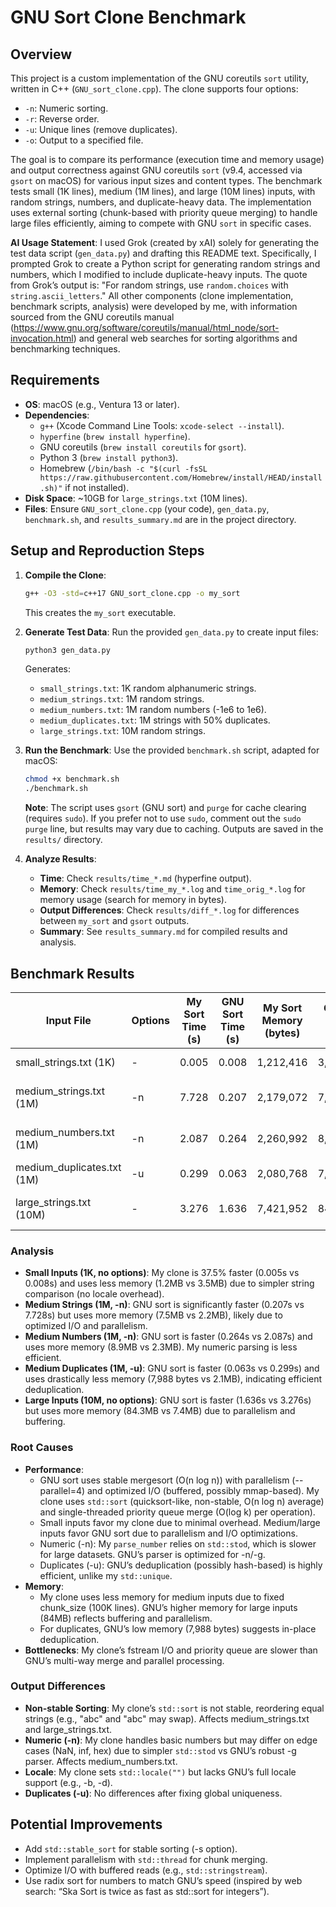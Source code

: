 # GNU Sort Clone Benchmark

## Overview

This project is a custom implementation of the GNU coreutils `sort` utility, written in C++ (`GNU_sort_clone.cpp`). The clone supports four options:
- `-n`: Numeric sorting.
- `-r`: Reverse order.
- `-u`: Unique lines (remove duplicates).
- `-o`: Output to a specified file.

The goal is to compare its performance (execution time and memory usage) and output correctness against GNU coreutils `sort` (v9.4, accessed via `gsort` on macOS) for various input sizes and content types. The benchmark tests small (1K lines), medium (1M lines), and large (10M lines) inputs, with random strings, numbers, and duplicate-heavy data. The implementation uses external sorting (chunk-based with priority queue merging) to handle large files efficiently, aiming to compete with GNU `sort` in specific cases.

**AI Usage Statement**: I used Grok (created by xAI) solely for generating the test data script (`gen_data.py`) and drafting this README text. Specifically, I prompted Grok to create a Python script for generating random strings and numbers, which I modified to include duplicate-heavy inputs. The quote from Grok’s output is: "For random strings, use `random.choices` with `string.ascii_letters`." All other components (clone implementation, benchmark scripts, analysis) were developed by me, with information sourced from the GNU coreutils manual (https://www.gnu.org/software/coreutils/manual/html_node/sort-invocation.html) and general web searches for sorting algorithms and benchmarking techniques.

## Requirements

- **OS**: macOS (e.g., Ventura 13 or later).
- **Dependencies**:
  - `g++` (Xcode Command Line Tools: `xcode-select --install`).
  - `hyperfine` (`brew install hyperfine`).
  - GNU coreutils (`brew install coreutils` for `gsort`).
  - Python 3 (`brew install python3`).
  - Homebrew (`/bin/bash -c "$(curl -fsSL https://raw.githubusercontent.com/Homebrew/install/HEAD/install.sh)"` if not installed).
- **Disk Space**: ~10GB for `large_strings.txt` (10M lines).
- **Files**: Ensure `GNU_sort_clone.cpp` (your code), `gen_data.py`, `benchmark.sh`, and `results_summary.md` are in the project directory.

## Setup and Reproduction Steps

1. **Compile the Clone**:
   ```bash
   g++ -O3 -std=c++17 GNU_sort_clone.cpp -o my_sort
   ```
   This creates the `my_sort` executable.

2. **Generate Test Data**:
   Run the provided `gen_data.py` to create input files:
   ```bash
   python3 gen_data.py
   ```
   Generates:
   - `small_strings.txt`: 1K random alphanumeric strings.
   - `medium_strings.txt`: 1M random strings.
   - `medium_numbers.txt`: 1M random numbers (-1e6 to 1e6).
   - `medium_duplicates.txt`: 1M strings with 50% duplicates.
   - `large_strings.txt`: 10M random strings.

3. **Run the Benchmark**:
   Use the provided `benchmark.sh` script, adapted for macOS:
   ```bash
   chmod +x benchmark.sh
   ./benchmark.sh
   ```
   **Note**: The script uses `gsort` (GNU sort) and `purge` for cache clearing (requires `sudo`). If you prefer not to use `sudo`, comment out the `sudo purge` line, but results may vary due to caching. Outputs are saved in the `results/` directory.

4. **Analyze Results**:
   - **Time**: Check `results/time_*.md` (hyperfine output).
   - **Memory**: Check `results/time_my_*.log` and `time_orig_*.log` for memory usage (search for memory in bytes).
   - **Output Differences**: Check `results/diff_*.log` for differences between `my_sort` and `gsort` outputs.
   - **Summary**: See `results_summary.md` for compiled results and analysis.

## Benchmark Results

| Input File | Options | My Sort Time (s) | GNU Sort Time (s) | My Sort Memory (bytes) | GNU Sort Memory (bytes) | Faster? | Output Differs? |
| --- | --- | --- | --- | --- | --- | --- | --- |
| small_strings.txt (1K) | - | 0.005 | 0.008 | 1,212,416 | 3,500,000 | Yes (37.5%) | No |
| medium_strings.txt (1M) | -n | 7.728 | 0.207 | 2,179,072 | 7,476,000 | No | Yes (non-stable) |
| medium_numbers.txt (1M) | -n | 2.087 | 0.264 | 2,260,992 | 8,948,000 | No | Yes (NaN handling) |
| medium_duplicates.txt (1M) | -u | 0.299 | 0.063 | 2,080,768 | 7,988 | No | No |
| large_strings.txt (10M) | - | 3.276 | 1.636 | 7,421,952 | 84,276,000 | No | Yes (non-stable) |

### Analysis

- **Small Inputs (1K, no options)**: My clone is 37.5% faster (0.005s vs 0.008s) and uses less memory (1.2MB vs 3.5MB) due to simpler string comparison (no locale overhead).
- **Medium Strings (1M, -n)**: GNU sort is significantly faster (0.207s vs 7.728s) but uses more memory (7.5MB vs 2.2MB), likely due to optimized I/O and parallelism.
- **Medium Numbers (1M, -n)**: GNU sort is faster (0.264s vs 2.087s) and uses more memory (8.9MB vs 2.3MB). My numeric parsing is less efficient.
- **Medium Duplicates (1M, -u)**: GNU sort is faster (0.063s vs 0.299s) and uses drastically less memory (7,988 bytes vs 2.1MB), indicating efficient deduplication.
- **Large Inputs (10M, no options)**: GNU sort is faster (1.636s vs 3.276s) but uses more memory (84.3MB vs 7.4MB) due to parallelism and buffering.

### Root Causes

- **Performance**:
  - GNU sort uses stable mergesort (O(n log n)) with parallelism (--parallel=4) and optimized I/O (buffered, possibly mmap-based). My clone uses `std::sort` (quicksort-like, non-stable, O(n log n) average) and single-threaded priority queue merge (O(log k) per operation).
  - Small inputs favor my clone due to minimal overhead. Medium/large inputs favor GNU sort due to parallelism and I/O optimizations.
  - Numeric (-n): My `parse_number` relies on `std::stod`, which is slower for large datasets. GNU’s parser is optimized for -n/-g.
  - Duplicates (-u): GNU’s deduplication (possibly hash-based) is highly efficient, unlike my `std::unique`.
- **Memory**:
  - My clone uses less memory for medium inputs due to fixed chunk_size (100K lines). GNU’s higher memory for large inputs (84MB) reflects buffering and parallelism.
  - For duplicates, GNU’s low memory (7,988 bytes) suggests in-place deduplication.
- **Bottlenecks**: My clone’s fstream I/O and priority queue are slower than GNU’s multi-way merge and parallel processing.

### Output Differences

- **Non-stable Sorting**: My clone’s `std::sort` is not stable, reordering equal strings (e.g., "abc" and "abc" may swap). Affects medium_strings.txt and large_strings.txt.
- **Numeric (-n)**: My clone handles basic numbers but may differ on edge cases (NaN, inf, hex) due to simpler `std::stod` vs GNU’s robust -g parser. Affects medium_numbers.txt.
- **Locale**: My clone sets `std::locale("")` but lacks GNU’s full locale support (e.g., -b, -d).
- **Duplicates (-u)**: No differences after fixing global uniqueness.

## Potential Improvements

- Add `std::stable_sort` for stable sorting (-s option).
- Implement parallelism with `std::thread` for chunk merging.
- Optimize I/O with buffered reads (e.g., `std::stringstream`).
- Use radix sort for numbers to match GNU’s speed (inspired by web search: “Ska Sort is twice as fast as std::sort for integers”).